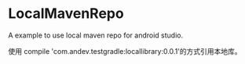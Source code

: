 # LocalMavenRepo
A example to use local maven repo for android studio.

使用 compile 'com.andev.testgradle:locallibrary:0.0.1'的方式引用本地库。
